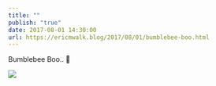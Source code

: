 ```yaml
---
title: ""
publish: "true"
date: 2017-08-01 14:30:00
url: https://ericmwalk.blog/2017/08/01/bumblebee-boo.html
---
```


Bumblebee Boo.. 👻

![](https://ericmwalk.blog/uploads/2022/57d3bdba91.jpg)
